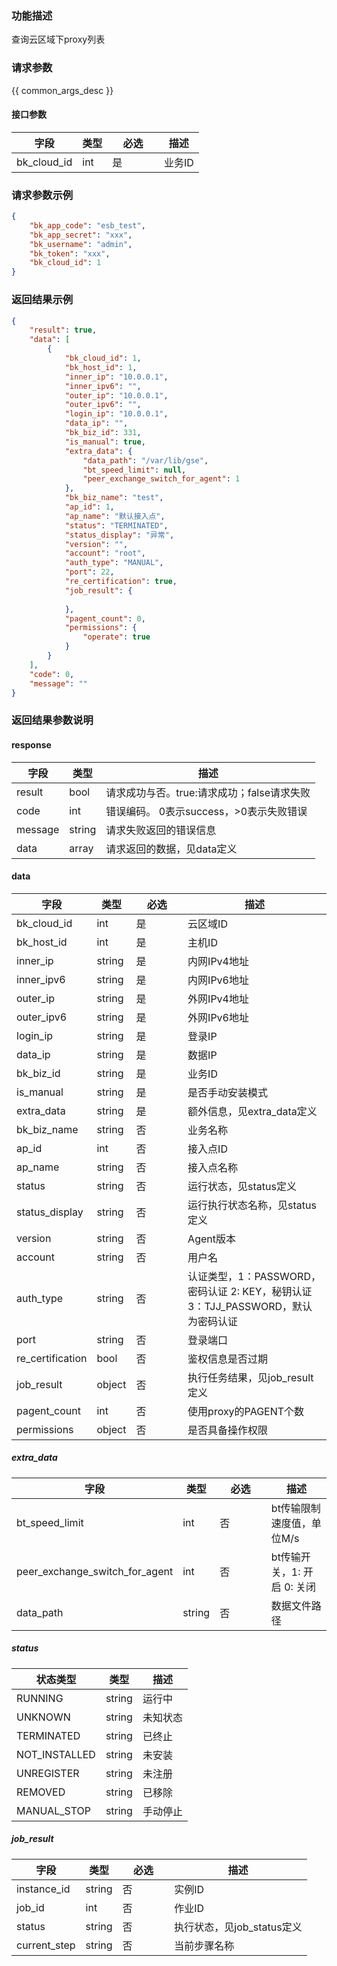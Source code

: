 ### 功能描述

查询云区域下proxy列表

### 请求参数

{{ common_args_desc }}

#### 接口参数

| 字段          | 类型  | <div style="width: 50pt">必选</div> | 描述   |
| ----------- | --- | --------------------------------- | ---- |
| bk_cloud_id | int | 是                                 | 业务ID |

### 请求参数示例

```json
{
    "bk_app_code": "esb_test",
    "bk_app_secret": "xxx",
    "bk_username": "admin",
    "bk_token": "xxx",
    "bk_cloud_id": 1
}
```

### 返回结果示例

```json
{
    "result": true,
    "data": [
        {
            "bk_cloud_id": 1,
            "bk_host_id": 1,
            "inner_ip": "10.0.0.1",
            "inner_ipv6": "",
            "outer_ip": "10.0.0.1",
            "outer_ipv6": "",
            "login_ip": "10.0.0.1",
            "data_ip": "",
            "bk_biz_id": 331,
            "is_manual": true,
            "extra_data": {
                "data_path": "/var/lib/gse",
                "bt_speed_limit": null,
                "peer_exchange_switch_for_agent": 1
            },
            "bk_biz_name": "test",
            "ap_id": 1,
            "ap_name": "默认接入点",
            "status": "TERMINATED",
            "status_display": "异常",
            "version": "",
            "account": "root",
            "auth_type": "MANUAL",
            "port": 22,
            "re_certification": true,
            "job_result": {
                
            },
            "pagent_count": 0,
            "permissions": {
                "operate": true
            }
        }
    ],
    "code": 0,
    "message": ""
}
```

### 返回结果参数说明

#### response

| 字段      | 类型           | 描述                         |
| ------- | ------------ | -------------------------- |
| result  | bool         | 请求成功与否。true:请求成功；false请求失败 |
| code    | int          | 错误编码。 0表示success，>0表示失败错误  |
| message | string       | 请求失败返回的错误信息                |
| data    | array | 请求返回的数据，见data定义            |

#### data

| 字段               | 类型     | <div style="width: 50pt">必选</div> | 描述                                              |
| ---------------- | ------ | --------------------------------- | ----------------------------------------------- |
| bk_cloud_id      | int    | 是                                 | 云区域ID                                           |
| bk_host_id       | int    | 是                                 | 主机ID                                            |
| inner_ip         | string | 是                                 | 内网IPv4地址                                        |
| inner_ipv6       | string | 是                                 | 内网IPv6地址                                        |
| outer_ip         | string | 是                                 | 外网IPv4地址                                        |
| outer_ipv6       | string | 是                                 | 外网IPv6地址                                        |
| login_ip         | string | 是                                 | 登录IP                                            |
| data_ip          | string | 是                                 | 数据IP                                            |
| bk_biz_id        | string | 是                                 | 业务ID                                            |
| is_manual        | string | 是                                 | 是否手动安装模式                                        |
| extra_data       | string | 是                                 | 额外信息，见extra_data定义                              |
| bk_biz_name      | string | 否                                 | 业务名称                                            |
| ap_id            | int    | 否                                 | 接入点ID                                           |
| ap_name          | string | 否                                 | 接入点名称                                           |
| status           | string | 否                                 | 运行状态，见status定义                                  |
| status_display   | string | 否                                 | 运行执行状态名称，见status定义                              |
| version          | string | 否                                 | Agent版本                                         |
| account          | string | 否                                 | 用户名                                             |
| auth_type        | string | 否                                 | 认证类型，1：PASSWORD，密码认证 2: KEY，秘钥认证 3：TJJ_PASSWORD，默认为密码认证 |
| port             | string | 否                                 | 登录端口                                            |
| re_certification | bool   | 否                                 | 鉴权信息是否过期                                        |
| job_result       | object | 否                                 | 执行任务结果，见job_result定义                            |
| pagent_count     | int    | 否                                 | 使用proxy的PAGENT个数                                |
| permissions      | object | 否                                 | 是否具备操作权限                                        |

##### extra_data

| 字段                             | 类型     | <div style="width: 50pt">必选</div> | 描述                 |
| ------------------------------ | ------ | --------------------------------- | ------------------ |
| bt_speed_limit                 | int    | 否                                 | bt传输限制速度值，单位M/s    |
| peer_exchange_switch_for_agent | int    | 否                                 | bt传输开关，1: 开启 0: 关闭 |
| data_path                      | string | 否                                 | 数据文件路径             |

##### status

| 状态类型          | 类型     | 描述   |
| ------------- | ------ | ---- |
| RUNNING       | string | 运行中  |
| UNKNOWN       | string | 未知状态 |
| TERMINATED    | string | 已终止  |
| NOT_INSTALLED | string | 未安装  |
| UNREGISTER    | string | 未注册  |
| REMOVED       | string | 已移除  |
| MANUAL_STOP   | string | 手动停止 |

##### job_result

| 字段           | 类型     | <div style="width: 50pt">必选</div> | 描述                 |
| ------------ | ------ | --------------------------------- | ------------------ |
| instance_id  | string | 否                                 | 实例ID               |
| job_id       | int    | 否                                 | 作业ID               |
| status       | string | 否                                 | 执行状态，见job_status定义 |
| current_step | string | 否                                 | 当前步骤名称             |
